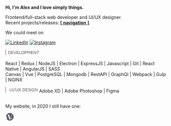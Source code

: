 **Hi, I'm Alex and I love simply things.**  

Frontend/full-stack web developer and UI/UX designer.  
Recent projects/releases: [**[** **navigation** **]**](https://github.com/hadabr/navigation).  

We could meet on   

[![LinkedIn](https://img.shields.io/badge/Linkedin-white?logo=Linkedin&style=for-the-badge&color=blue)][Linkedin] [![Instagram](https://img.shields.io/badge/Instagram-white?logo=Instagram&style=for-the-badge&color=red)][Instagram]    

<img src = "https://raw.githubusercontent.com/hadabr/hadabr/master/assets/DEV.png"/>  

React |
Redux | 
NodeJS | 
Electron | 
ExpressJS | 
Javascript | 
Git |
React Native | 
AngularJS | 
SASS    
Canvas | 
Vue | 
PostgreSQL | 
Mongodb |
RestAPI | 
GraphQl | 
Webpack | 
Gulp | 
NGINX    
  
<img src = "https://raw.githubusercontent.com/hadabr/hadabr/master/assets/ui.png"/>  
Adobe XD | 
Adobe Photoshop | 
Figma  

&nbsp;  
My website, in 2020 I still have one:   
[![brandband](https://raw.githubusercontent.com/hadabr/hadabr/master/assets/brabant.png "brandband")](https://brandband.io/)  

   [linkedin]: <https://www.linkedin.com/in/alex-dovghii/>
   [instagram]: <https://www.instagram.com/pockethabr>
   [behance]: <https://www.behance.net/alexdovghi6c9c>
   [navigation]: <https://github.com/hadabr/navigation>
